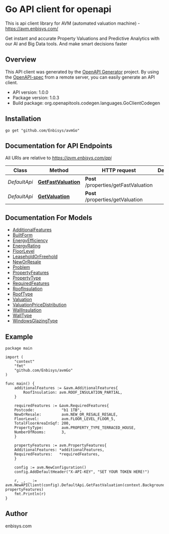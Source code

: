 # Go API client for openapi

This is api client library for AVM (automated valuation machine) - https://avm.enbisys.com/

Get instant and accurate Property Valuations and Predictive Analytics with our AI and Big Data tools. And make smart decisions faster

## Overview
This API client was generated by the [OpenAPI Generator](https://openapi-generator.tech) project.  By using the [OpenAPI-spec](https://www.openapis.org/) from a remote server, you can easily generate an API client.

- API version: 1.0.0
- Package version: 1.0.3
- Build package: org.openapitools.codegen.languages.GoClientCodegen

## Installation

```
go get "github.com/Enbisys/avmGo"
```

## Documentation for API Endpoints

All URIs are relative to *https://avm.enbisys.com/api*

Class | Method | HTTP request | Description
------------ | ------------- | ------------- | -------------
*DefaultApi* | [**GetFastValuation**](docs/DefaultApi.md#getfastvaluation) | **Post** /properties/getFastValuation | 
*DefaultApi* | [**GetValuation**](docs/DefaultApi.md#getvaluation) | **Post** /properties/getValuation | 


## Documentation For Models

 - [AdditionalFeatures](docs/AdditionalFeatures.md)
 - [BuiltForm](docs/BuiltForm.md)
 - [EnergyEfficiency](docs/EnergyEfficiency.md)
 - [EnergyRating](docs/EnergyRating.md)
 - [FloorLevel](docs/FloorLevel.md)
 - [LeaseholdOrFreehold](docs/LeaseholdOrFreehold.md)
 - [NewOrResale](docs/NewOrResale.md)
 - [Problem](docs/Problem.md)
 - [PropertyFeatures](docs/PropertyFeatures.md)
 - [PropertyType](docs/PropertyType.md)
 - [RequiredFeatures](docs/RequiredFeatures.md)
 - [RoofInsulation](docs/RoofInsulation.md)
 - [RoofType](docs/RoofType.md)
 - [Valuation](docs/Valuation.md)
 - [ValuationPriceDistribution](docs/ValuationPriceDistribution.md)
 - [WallInsulation](docs/WallInsulation.md)
 - [WallType](docs/WallType.md)
 - [WindowsGlazingType](docs/WindowsGlazingType.md)

## Example
~~~
package main

import (
	"context"
	"fmt"
	"github.com/Enbisys/avmGo"
)

func main() {
    additionalFeatures := &avm.AdditionalFeatures{
        RoofInsulation: avm.ROOF_INSULATION_PARTIAL,
    }

    requiredFeatures := &avm.RequiredFeatures{
	Postcode:            "b1 1TB",
	NewOrResale:         avm.NEW_OR_RESALE_RESALE,
	FloorLevel:          avm.FLOOR_LEVEL_FLOOR_5,
	TotalFloorAreaInSqf: 200,
	PropertyType:        avm.PROPERTY_TYPE_TERRACED_HOUSE,
	NumberOfRooms:       3,
    }

    propertyFeatures := avm.PropertyFeatures{
	AdditionalFeatures: *additionalFeatures,
	RequiredFeatures:   *requiredFeatures,
    }

    config := avm.NewConfiguration()
    config.AddDefaultHeader("X-API-KEY", "SET YOUR TOKEN HERE!")

    r, _, _ := avm.NewAPIClient(config).DefaultApi.GetFastValuation(context.Background(), propertyFeatures)
    fmt.Println(r)
}
~~~

## Author

enbisys.com

